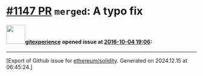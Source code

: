 # [\#1147 PR](https://github.com/ethereum/solidity/pull/1147) `merged`: A typo fix

#### <img src="https://avatars.githubusercontent.com/u/7011555?u=2c883ec0fdf7913642295e8ef064649e941fc05d&v=4" width="50">[gitexperience](https://github.com/gitexperience) opened issue at [2016-10-04 19:06](https://github.com/ethereum/solidity/pull/1147):






-------------------------------------------------------------------------------



[Export of Github issue for [ethereum/solidity](https://github.com/ethereum/solidity). Generated on 2024.12.15 at 06:45:24.]

